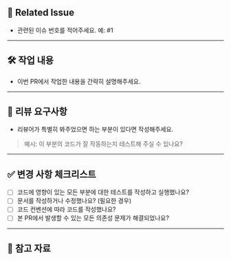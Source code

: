 ## 📌 Related Issue
- 관련된 이슈 번호를 적어주세요. 예: #1

___

## 🛠️ 작업 내용
- 이번 PR에서 작업한 내용을 간략히 설명해주세요.

___

## 📝 리뷰 요구사항

-  리뷰어가 특별히 봐주었으면 하는 부분이 있다면 작성해주세요.
> 예시: 이 부분의 코드가 잘 작동하는지 테스트해 주실 수 있나요?

___

## ✅ 변경 사항 체크리스트

- [ ] 코드에 영향이 있는 모든 부분에 대한 테스트를 작성하고 실행했나요?
- [ ] 문서를 작성하거나 수정했나요? (필요한 경우)
- [ ] 코드 컨벤션에 따라 코드를 작성했나요?
- [ ] 본 PR에서 발생할 수 있는 모든 의존성 문제가 해결되었나요?

___

## 📎 참고 자료 